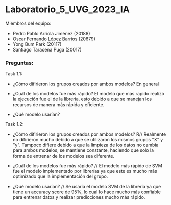 # Laboratorio_5_UVG_2023_IA

Miembros del equipo:
- Pedro Pablo Arriola Jiménez (20188)
- Oscar Fernando López Barrios (20679)
- Yong Bum Park (20117)
- Santiago Taracena Puga (20017)

### Preguntas:

Task 1.1:
- ¿Cómo difirieron los grupos creados por ambos modelos?
En general 

- ¿Cuál de los modelos fue más rápido?
El modelo que más rapido realizó la ejecución fue el de la librería, esto debido a que se manejan los recursos de manera más rápida y eficiente.

- ¿Qué modelo usarían?


Task 1.2:
- ¿Cómo difirieron los grupos creados por ambos modelos?
R// Realmente no difirieron mucho debido a que se utilizaron los mismos grupos "X" y "y". Tampoco difiere debido a que la limpieza de los datos no cambia para ambos modelos, se mantiene constante, haciendo que solo la forma de entrenar de los modelos sea diferente.

- ¿Cuál de los modelos fue más rápido?
// El modelo más rápido de SVM fue el modelo implementado por librerías ya que este es mucho más optimizado que la implementación del grupo.

- ¿Qué modelo usarían?
// Se usaría el modelo SVM de la librería ya que tiene un accuracy score de 95%, lo cual lo hace mucho más confiable para entrenar datos y realizar predicciones mucho más rápido.
